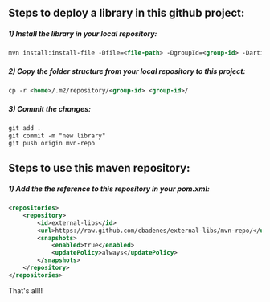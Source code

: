 ## Steps to deploy a library in this github project:  
##### 1) Install the library in your local repository:
```xml
mvn install:install-file -Dfile=<file-path> -DgroupId=<group-id> -DartifactId=<artifact-id> -Dversion=<version> -Dpackaging=jar
```
##### 2) Copy the folder structure from your local repository to this project:
```xml
cp -r <home>/.m2/repository/<group-id> <group-id>/
```
##### 3) Commit the changes:
```xml
git add .
git commit -m "new library"
git push origin mvn-repo
```  

## Steps to use this maven repository:  

##### 1) Add the the reference to this repository in your *pom.xml*:  
```xml
<repositories>
    <repository>
        <id>external-libs</id>
        <url>https://raw.github.com/cbadenes/external-libs/mvn-repo/</url>
        <snapshots>
            <enabled>true</enabled>
            <updatePolicy>always</updatePolicy>
        </snapshots>
    </repository>
</repositories>
```
That's all!!
